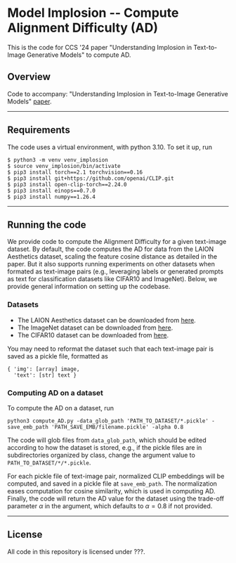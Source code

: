 # Model Implosion -- Compute Alignment Difficulty (AD)
This is the code for CCS '24 paper "Understanding Implosion in Text-to-Image Generative Models" to compute AD.

## Overview
Code to accompany: "Understanding Implosion in Text-to-Image Generative Models" [paper](https://arxiv.org/abs/2409.12314).

---

## Requirements

The code uses a virtual environment, with python 3.10. To set it up, run
```
$ python3 -m venv venv_implosion
$ source venv_implosion/bin/activate
$ pip3 install torch==2.1 torchvision==0.16
$ pip3 install git+https://github.com/openai/CLIP.git
$ pip3 install open-clip-torch==2.24.0
$ pip3 install einops==0.7.0
$ pip3 install numpy==1.26.4
```

---

## Running the code

We provide code to compute the Alignment Difficulty for a given text-image dataset. By default, the code computes the AD for data from the LAION Aesthetics dataset, scaling the feature cosine distance as detailed in the paper. But it also supports running experiments on other datasets when formated as text-image pairs (e.g., leveraging labels or generated prompts as text for classification datasets like CIFAR10 and ImageNet). Below, we provide general information on setting up the codebase. 

### Datasets
- The LAION Aesthetics dataset can be downloaded from [here](https://laion.ai/blog/laion-aesthetics/).
- The ImageNet dataset can be downloaded from [here](https://image-net.org/download.php).
- The CIFAR10 dataset can be downloaded from [here](https://www.cs.toronto.edu/~kriz/cifar.html). 


You may need to reformat the dataset such that each text-image pair is saved as a pickle file, formatted as
```
{ 'img': [array] image,
  'text': [str] text }
```

### Computing AD on a dataset

To compute the AD on a dataset, run
```
python3 compute_AD.py -data_glob_path 'PATH_TO_DATASET/*.pickle' -save_emb_path 'PATH_SAVE_EMB/filename.pickle' -alpha 0.8
```

The code will glob files from ```data_glob_path```, which should be edited according to how the dataset is stored, e.g., if the pickle files are in subdirectories organized by class, change the argument value to ```PATH_TO_DATASET/*/*.pickle```. 

For each pickle file of text-image pair, normalized CLIP embeddings will be computed, and saved in a pickle file at ```save_emb_path```. The normalization eases computation for cosine similarity, which is used in computing AD. Finally, the code will return the AD value for the dataset using the trade-off parameter $\alpha$ in the argument, which defaults to $\alpha=0.8$ if not provided. 

---

## License

All code in this repository is licensed under ???. 
